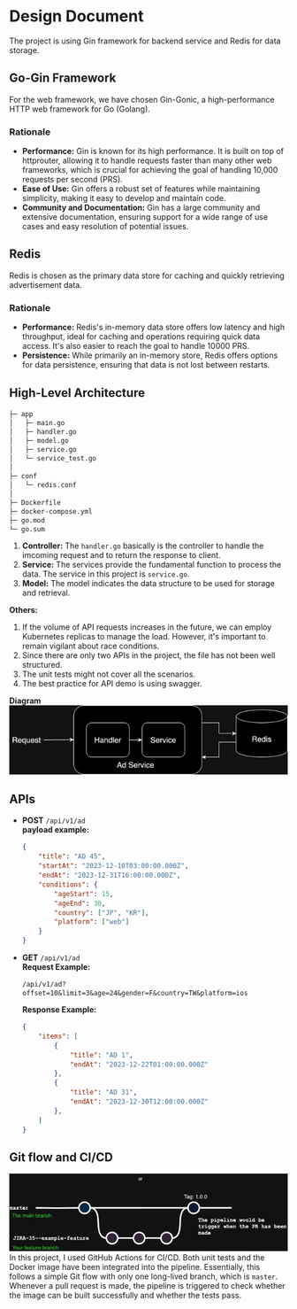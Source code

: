 # Design Document
The project is using Gin framework for backend service and Redis for data storage.
## Go-Gin Framework
For the web framework, we have chosen Gin-Gonic, a high-performance HTTP web framework for Go (Golang).

### Rationale
- **Performance:** Gin is known for its high performance. It is built on top of httprouter, allowing it to handle requests faster than many other web frameworks, which is crucial for achieving the goal of handling 10,000 requests per second (PRS).
- **Ease of Use:** Gin offers a robust set of features while maintaining simplicity, making it easy to develop and maintain code.
- **Community and Documentation:** Gin has a large community and extensive documentation, ensuring support for a wide range of use cases and easy resolution of potential issues.

## Redis
Redis is chosen as the primary data store for caching and quickly retrieving advertisement data.

### Rationale
- **Performance:** Redis's in-memory data store offers low latency and high throughput, ideal for caching and operations requiring quick data access. It's also easier to reach the goal to handle 10000 PRS.
- **Persistence:** While primarily an in-memory store, Redis offers options for data persistence, ensuring that data is not lost between restarts.

## High-Level Architecture
```
├─ app
│   ├─ main.go
│   ├─ handler.go
│   ├─ model.go
│   ├─ service.go
│   └─ service_test.go
│
├─ conf
│   └─ redis.conf
│
├─ Dockerfile
├─ docker-compose.yml
├─ go.mod
└─ go.sum
```
1. **Controller:** The `handler.go` basically is the controller to handle the imcoming request and to return the response to client.
2. **Service:** The services provide the fundamental function to process the data. The service in this project is `service.go`.
3. **Model:** The model indicates the data structure to be used for storage and retrieval.

**Others:**  
1. If the volume of API requests increases in the future, we can employ Kubernetes replicas to manage the load. However, it's important to remain vigilant about race conditions.
2. Since there are only two APIs in the project, the file has not been well structured.
3. The unit tests might not cover all the scenarios.
4. The best practice for API demo is using swagger.

**Diagram**  
![image](../img/arch.jpg)  

## APIs
- **POST** `/api/v1/ad`  
    **payload example:**
    ```json
    {
        "title": "AD 45",
        "startAt": "2023-12-10T03:00:00.000Z", 
        "endAt": "2023-12-31T16:00:00.000Z", 
        "conditions": {
            "ageStart": 15,
            "ageEnd": 30,
            "country": ["JP", "KR"], 
            "platform": ["web"]
        }
    }
    ```
- **GET** `/api/v1/ad`  
    **Request Example:**
    ```
    /api/v1/ad?offset=10&limit=3&age=24&gender=F&country=TW&platform=ios
    ```
    **Response Example:**
    ```json
    {
        "items": [ 
            {
                "title": "AD 1",
                "endAt": "2023-12-22T01:00:00.000Z"
            }, 
            {
                "title": "AD 31",
                "endAt": "2023-12-30T12:00:00.000Z"
            },
        ]
    }
    ```

## Git flow and CI/CD
![image](../img/git.jpg)  
In this project, I used GitHub Actions for CI/CD. Both unit tests and the Docker image have been integrated into the pipeline. Essentially, this follows a simple Git flow with only one long-lived branch, which is `master`. Whenever a pull request is made, the pipeline is triggered to check whether the image can be built successfully and whether the tests pass.